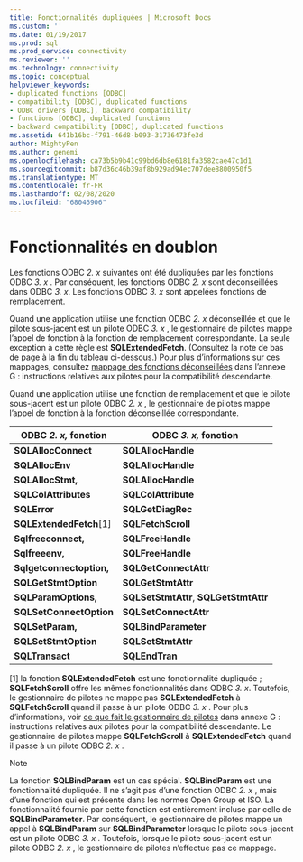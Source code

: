 ```yaml
---
title: Fonctionnalités dupliquées | Microsoft Docs
ms.custom: ''
ms.date: 01/19/2017
ms.prod: sql
ms.prod_service: connectivity
ms.reviewer: ''
ms.technology: connectivity
ms.topic: conceptual
helpviewer_keywords:
- duplicated functions [ODBC]
- compatibility [ODBC], duplicated functions
- ODBC drivers [ODBC], backward compatibility
- functions [ODBC], duplicated functions
- backward compatibility [ODBC], duplicated functions
ms.assetid: 641b16bc-f791-46d8-b093-31736473fe3d
author: MightyPen
ms.author: genemi
ms.openlocfilehash: ca73b5b9b41c99bd6db8e6181fa3582cae47c1d1
ms.sourcegitcommit: b87d36c46b39af8b929ad94ec707dee8800950f5
ms.translationtype: MT
ms.contentlocale: fr-FR
ms.lasthandoff: 02/08/2020
ms.locfileid: "68046906"
---
```

# <a name="duplicated-features"></a>Fonctionnalités en doublon
Les fonctions ODBC *2. x* suivantes ont été dupliquées par les fonctions ODBC *3. x* . Par conséquent, les fonctions ODBC *2. x* sont déconseillées dans ODBC *3. x*. Les fonctions ODBC *3. x* sont appelées fonctions de remplacement.  
  
 Quand une application utilise une fonction ODBC *2. x* déconseillée et que le pilote sous-jacent est un pilote ODBC *3. x* , le gestionnaire de pilotes mappe l’appel de fonction à la fonction de remplacement correspondante. La seule exception à cette règle est **SQLExtendedFetch**. (Consultez la note de bas de page à la fin du tableau ci-dessous.) Pour plus d’informations sur ces mappages, consultez [mappage des fonctions déconseillées](../../../odbc/reference/appendixes/mapping-deprecated-functions.md) dans l’annexe G : instructions relatives aux pilotes pour la compatibilité descendante.  
  
 Quand une application utilise une fonction de remplacement et que le pilote sous-jacent est un pilote ODBC *2. x* , le gestionnaire de pilotes mappe l’appel de fonction à la fonction déconseillée correspondante.  
  
|ODBC *2. x,* fonction|ODBC *3. x,* fonction|  
|-------------------------|-------------------------|  
|**SQLAllocConnect**|**SQLAllocHandle**|  
|**SQLAllocEnv**|**SQLAllocHandle**|  
|**SQLAllocStmt,**|**SQLAllocHandle**|  
|**SQLColAttributes**|**SQLColAttribute**|  
|**SQLError**|**SQLGetDiagRec**|  
|**SQLExtendedFetch**[1]|**SQLFetchScroll**|  
|**Sqlfreeconnect,**|**SQLFreeHandle**|  
|**Sqlfreeenv,**|**SQLFreeHandle**|  
|**Sqlgetconnectoption,**|**SQLGetConnectAttr**|  
|**SQLGetStmtOption**|**SQLGetStmtAttr**|  
|**SQLParamOptions,**|**SQLSetStmtAttr**, **SQLGetStmtAttr**|  
|**SQLSetConnectOption**|**SQLSetConnectAttr**|  
|**SQLSetParam,**|**SQLBindParameter**|  
|**SQLSetStmtOption**|**SQLSetStmtAttr**|  
|**SQLTransact**|**SQLEndTran**|  
  
 [1] la fonction **SQLExtendedFetch** est une fonctionnalité dupliquée ; **SQLFetchScroll** offre les mêmes fonctionnalités dans ODBC *3. x*. Toutefois, le gestionnaire de pilotes ne mappe pas **SQLExtendedFetch** à **SQLFetchScroll** quand il passe à un pilote ODBC *3. x* . Pour plus d’informations, voir [ce que fait le gestionnaire de pilotes](../../../odbc/reference/appendixes/what-the-driver-manager-does.md) dans annexe G : instructions relatives aux pilotes pour la compatibilité descendante. Le gestionnaire de pilotes mappe **SQLFetchScroll** à **SQLExtendedFetch** quand il passe à un pilote ODBC *2. x* .  
  
> [!NOTE]
>  La fonction **SQLBindParam** est un cas spécial. **SQLBindParam** est une fonctionnalité dupliquée. Il ne s’agit pas d’une fonction ODBC *2. x* , mais d’une fonction qui est présente dans les normes Open Group et ISO. La fonctionnalité fournie par cette fonction est entièrement incluse par celle de **SQLBindParameter**. Par conséquent, le gestionnaire de pilotes mappe un appel à **SQLBindParam** sur **SQLBindParameter** lorsque le pilote sous-jacent est un pilote ODBC *3. x* . Toutefois, lorsque le pilote sous-jacent est un pilote ODBC *2. x* , le gestionnaire de pilotes n’effectue pas ce mappage.
